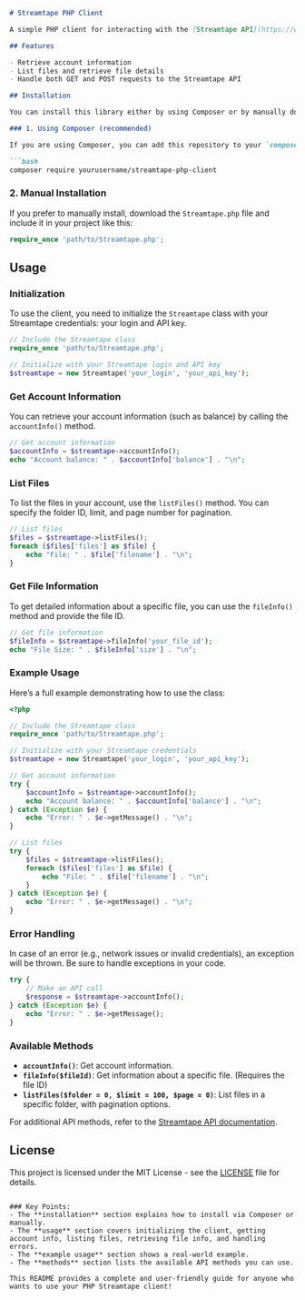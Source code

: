 
```markdown
# Streamtape PHP Client

A simple PHP client for interacting with the [Streamtape API](https://www.streamtape.com/). This client allows you to manage files, retrieve account information, and perform other operations easily via an object-oriented interface.

## Features

- Retrieve account information
- List files and retrieve file details
- Handle both GET and POST requests to the Streamtape API

## Installation

You can install this library either by using Composer or by manually downloading the files.

### 1. Using Composer (recommended)

If you are using Composer, you can add this repository to your `composer.json`:

```bash
composer require yourusername/streamtape-php-client
```

### 2. Manual Installation

If you prefer to manually install, download the `Streamtape.php` file and include it in your project like this:

```php
require_once 'path/to/Streamtape.php';
```

## Usage

### Initialization

To use the client, you need to initialize the `Streamtape` class with your Streamtape credentials: your login and API key.

```php
// Include the Streamtape class
require_once 'path/to/Streamtape.php';

// Initialize with your Streamtape login and API key
$streamtape = new Streamtape('your_login', 'your_api_key');
```

### Get Account Information

You can retrieve your account information (such as balance) by calling the `accountInfo()` method.

```php
// Get account information
$accountInfo = $streamtape->accountInfo();
echo "Account balance: " . $accountInfo['balance'] . "\n";
```

### List Files

To list the files in your account, use the `listFiles()` method. You can specify the folder ID, limit, and page number for pagination.

```php
// List files
$files = $streamtape->listFiles();
foreach ($files['files'] as $file) {
    echo "File: " . $file['filename'] . "\n";
}
```

### Get File Information

To get detailed information about a specific file, you can use the `fileInfo()` method and provide the file ID.

```php
// Get file information
$fileInfo = $streamtape->fileInfo('your_file_id');
echo "File Size: " . $fileInfo['size'] . "\n";
```

### Example Usage

Here’s a full example demonstrating how to use the class:

```php
<?php

// Include the Streamtape class
require_once 'path/to/Streamtape.php';

// Initialize with your Streamtape credentials
$streamtape = new Streamtape('your_login', 'your_api_key');

// Get account information
try {
    $accountInfo = $streamtape->accountInfo();
    echo "Account balance: " . $accountInfo['balance'] . "\n";
} catch (Exception $e) {
    echo "Error: " . $e->getMessage() . "\n";
}

// List files
try {
    $files = $streamtape->listFiles();
    foreach ($files['files'] as $file) {
        echo "File: " . $file['filename'] . "\n";
    }
} catch (Exception $e) {
    echo "Error: " . $e->getMessage() . "\n";
}
```

### Error Handling

In case of an error (e.g., network issues or invalid credentials), an exception will be thrown. Be sure to handle exceptions in your code.

```php
try {
    // Make an API call
    $response = $streamtape->accountInfo();
} catch (Exception $e) {
    echo "Error: " . $e->getMessage();
}
```

### Available Methods

- **`accountInfo()`**: Get account information.
- **`fileInfo($fileId)`**: Get information about a specific file. (Requires the file ID)
- **`listFiles($folder = 0, $limit = 100, $page = 0)`**: List files in a specific folder, with pagination options.

For additional API methods, refer to the [Streamtape API documentation](https://www.streamtape.com/docs).

## License

This project is licensed under the MIT License - see the [LICENSE](LICENSE) file for details.
```

### Key Points:
- The **installation** section explains how to install via Composer or manually.
- The **usage** section covers initializing the client, getting account info, listing files, retrieving file info, and handling errors.
- The **example usage** section shows a real-world example.
- The **methods** section lists the available API methods you can use.

This README provides a complete and user-friendly guide for anyone who wants to use your PHP Streamtape client!